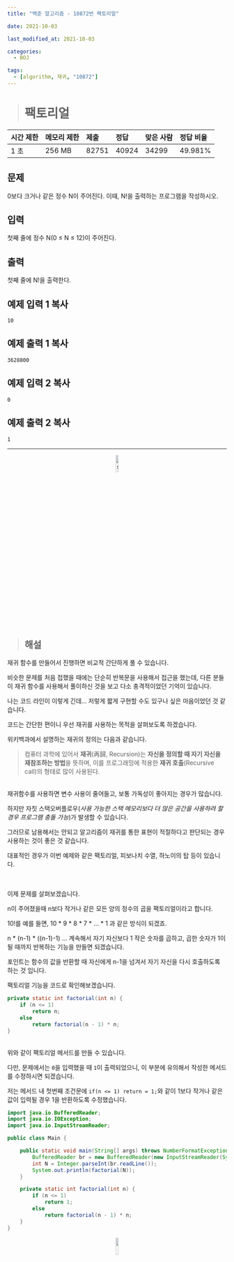 ```yaml
---
title: "백준 알고리즘 - 10872번 팩토리얼"

date: 2021-10-03

last_modified_at: 2021-10-03

categories:
  - BOJ

tags:
  - [algorithm, 재귀, "10872"]
---
```


> # 팩토리얼 

| 시간 제한 | 메모리 제한 | 제출  | 정답  | 맞은 사람 | 정답 비율 |
| :-------- | :---------- | :---- | :---- | :-------- | :-------- |
| 1 초      | 256 MB      | 82751 | 40924 | 34299     | 49.981%   |

## 문제

0보다 크거나 같은 정수 N이 주어진다. 이때, N!을 출력하는 프로그램을 작성하시오.

## 입력

첫째 줄에 정수 N(0 ≤ N ≤ 12)이 주어진다.

## 출력

첫째 줄에 N!을 출력한다.

## 예제 입력 1 복사

```
10
```

## 예제 출력 1 복사

```
3628800
```

## 예제 입력 2 복사

```
0
```

## 예제 출력 2 복사

```
1
```



---



<p align="center"><img src="https://user-images.githubusercontent.com/70495425/131687801-2b295fb7-6e22-4e70-a1ef-a7dc85b96796.png" alt="sun cloud" height="10%" width="10%" /></p>

> ## 해설

재귀 함수를 만들어서 진행하면 비교적 간단하게 풀 수 있습니다.

비슷한 문제를 처음 접했을 때에는 단순히 반복문을 사용해서 접근을 했는데, 다른 분들이 재귀 함수를 사용해서 풀이하신 것을 보고 다소 충격적이었던 기억이 있습니다.

나는 코드 라인이 이렇게 긴데... 저렇게 짧게 구현할 수도 있구나 싶은 마음이었던 것 같습니다.

코드는 간단한 편이니 우선 재귀를 사용하는 목적을 살펴보도록 하겠습니다.<br>

위키백과에서 설명하는 재귀의 정의는 다음과 같습니다.

> 컴퓨터 과학에 있어서 **재귀**(再歸, Recursion)는 **자신을 정의할 때 자기 자신을 재참조하는 방법**을 뜻하며, 이를 프로그래밍에 적용한 **재귀 호출**(Recursive call)의 형태로 많이 사용된다. 

<br>재귀함수를 사용하면 변수 사용이 줄어들고, 보통 가독성이 좋아지는 경우가 많습니다.

하지만 자칫 스택오버플로우(_사용 가능한 스택 메모리보다 더 많은 공간을 사용하려 할 경우 프로그램 충돌 가능_)가 발생할 수 있습니다.

그러므로 남용해서는 안되고 알고리즘이 재귀를 통한 표현이 적절하다고 판단되는 경우 사용하는 것이 좋은 것 같습니다.<br>

대표적인 경우가 이번 예제와 같은 팩토리얼, 피보나치 수열, 하노이의 탑 등이 있습니다.<br><br><br>







이제 문제를 살펴보겠습니다.

n이 주어졌을때 n보다 작거나 같은 모든 양의 정수의 곱을 팩토리얼이라고 합니다.<br>

10!를 예를 들면, 10 * 9 * 8 * 7 * ... * 1 과 같은 방식이 되겠죠.<br>

n * (n-1) * ((n-1)-1) ... 계속해서 자기 자신보다 1 작은 숫자를 곱하고, 곱한 숫자가 1이 될 때까지 반복하는 기능을 만들면 되겠습니다.<br>

포인트는 함수의 값을 반환할 때 자신에게 n-1을 넘겨서 자기 자신을 다시 호출하도록 하는 것 입니다.





팩토리얼 기능을 코드로 확인해보겠습니다.<br>

```java
private static int factorial(int n) {
    if (n <= 1)
        return n;
    else
        return factorial(n - 1) * n;
}
```

<br>위와 같이 팩토리얼 메서드를 만들 수 있습니다.<br>

다만, 문제에서는 `0`을 입력했을 때 `1`이 출력되었으니, 이 부분에 유의해서 작성한 메서드를 수정하시면 되겠습니다.<br>

저는 메서드 내 첫번째 조건문에 `if(n <= 1) return = 1;`와 같이 1보다 작거나 같은 값이 입력될 경우 1을 반환하도록 수정했습니다.<br>



```java
import java.io.BufferedReader;
import java.io.IOException;
import java.io.InputStreamReader;

public class Main {

    public static void main(String[] args) throws NumberFormatException, IOException {
        BufferedReader br = new BufferedReader(new InputStreamReader(System.in));
        int N = Integer.parseInt(br.readLine());
        System.out.println(factorial(N));
    }

    private static int factorial(int n) {
        if (n <= 1)
            return 1;
        else
            return factorial(n - 1) * n;
    }
}
```





<p align="center"><img src="https://user-images.githubusercontent.com/70495425/131689647-b4d2206e-7ec4-4f7f-a734-6c3bf77c80c3.png" height="10%" width="10%"></p>
